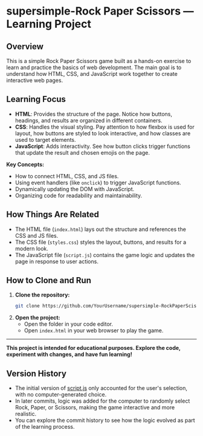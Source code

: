 # supersimple-Rock Paper Scissors — Learning Project

## Overview
This is a simple Rock Paper Scissors game built as a hands-on exercise to learn and practice the basics of web development. The main goal is to understand how HTML, CSS, and JavaScript work together to create interactive web pages.

## Learning Focus

- **HTML**: Provides the structure of the page. Notice how buttons, headings, and results are organized in different containers.
- **CSS**: Handles the visual styling. Pay attention to how flexbox is used for layout, how buttons are styled to look interactive, and how classes are used to target elements.
- **JavaScript**: Adds interactivity. See how button clicks trigger functions that update the result and chosen emojis on the page.

**Key Concepts:**
- How to connect HTML, CSS, and JS files.
- Using event handlers (like `onclick`) to trigger JavaScript functions.
- Dynamically updating the DOM with JavaScript.
- Organizing code for readability and maintainability.

## How Things Are Related

- The HTML file (`index.html`) lays out the structure and references the CSS and JS files.
- The CSS file (`styles.css`) styles the layout, buttons, and results for a modern look.
- The JavaScript file (`script.js`) contains the game logic and updates the page in response to user actions.

## How to Clone and Run

1. **Clone the repository:**
   ```sh
   git clone https://github.com/YourUsername/supersimple-RockPaperScissor.git
   ```
2. **Open the project:**
   - Open the folder in your code editor.
   - Open `index.html` in your web browser to play the game.

---

**This project is intended for educational purposes. Explore the code, experiment with changes, and have fun learning!**

## Version History

- The initial version of [script.js](cci:7://file:///c:/Programmering/practice/testing/script.js:0:0-0:0) only accounted for the user's selection, with no computer-generated choice.
- In later commits, logic was added for the computer to randomly select Rock, Paper, or Scissors, making the game interactive and more realistic.
- You can explore the commit history to see how the logic evolved as part of the learning process.